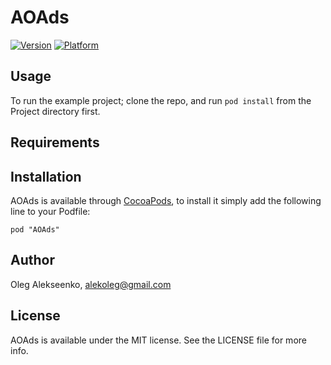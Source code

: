 # AOAds

[![Version](http://cocoapod-badges.herokuapp.com/v/AOAds/badge.png)](http://cocoadocs.org/docsets/AOAds)
[![Platform](http://cocoapod-badges.herokuapp.com/p/AOAds/badge.png)](http://cocoadocs.org/docsets/AOAds)

## Usage

To run the example project; clone the repo, and run `pod install` from the Project directory first.

## Requirements

## Installation

AOAds is available through [CocoaPods](http://cocoapods.org), to install
it simply add the following line to your Podfile:

    pod "AOAds"

## Author

Oleg Alekseenko, alekoleg@gmail.com

## License

AOAds is available under the MIT license. See the LICENSE file for more info.

